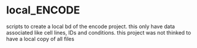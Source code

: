 # local_ENCODE
scripts to create a local bd of the encode project. this only have data associated like cell lines, IDs and conditions. this project was not thinked to have a local copy of all files
